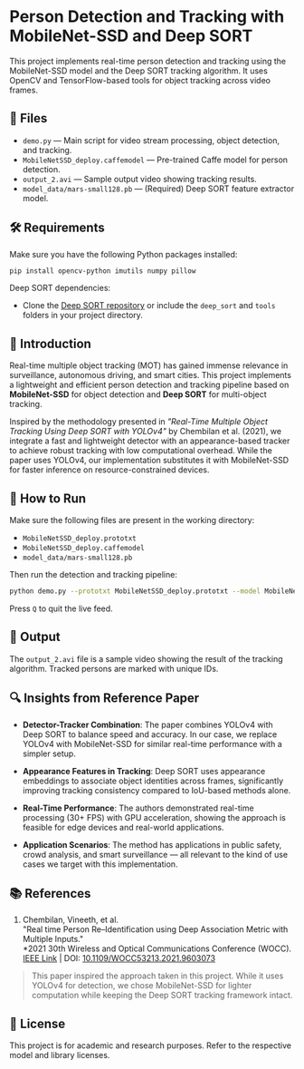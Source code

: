 
# Person Detection and Tracking with MobileNet-SSD and Deep SORT

This project implements real-time person detection and tracking using the MobileNet-SSD model and the Deep SORT tracking algorithm. It uses OpenCV and TensorFlow-based tools for object tracking across video frames.

## 📂 Files

- `demo.py` — Main script for video stream processing, object detection, and tracking.
- `MobileNetSSD_deploy.caffemodel` — Pre-trained Caffe model for person detection.
- `output_2.avi` — Sample output video showing tracking results.
- `model_data/mars-small128.pb` — (Required) Deep SORT feature extractor model.

## 🛠️ Requirements

Make sure you have the following Python packages installed:

```bash
pip install opencv-python imutils numpy pillow
```

Deep SORT dependencies:

- Clone the [Deep SORT repository](https://github.com/nwojke/deep_sort) or include the `deep_sort` and `tools` folders in your project directory.

## 📌 Introduction

Real-time multiple object tracking (MOT) has gained immense relevance in surveillance, autonomous driving, and smart cities. This project implements a lightweight and efficient person detection and tracking pipeline based on **MobileNet-SSD** for object detection and **Deep SORT** for multi-object tracking.

Inspired by the methodology presented in *"Real-Time Multiple Object Tracking Using Deep SORT with YOLOv4"* by Chembilan et al. (2021), we integrate a fast and lightweight detector with an appearance-based tracker to achieve robust tracking with low computational overhead. While the paper uses YOLOv4, our implementation substitutes it with MobileNet-SSD for faster inference on resource-constrained devices.

## 🚀 How to Run

Make sure the following files are present in the working directory:

- `MobileNetSSD_deploy.prototxt`
- `MobileNetSSD_deploy.caffemodel`
- `model_data/mars-small128.pb`

Then run the detection and tracking pipeline:

```bash
python demo.py --prototxt MobileNetSSD_deploy.prototxt --model MobileNetSSD_deploy.caffemodel
```

Press `Q` to quit the live feed.

## 🎥 Output

The `output_2.avi` file is a sample video showing the result of the tracking algorithm. Tracked persons are marked with unique IDs.

## 🔍 Insights from Reference Paper

- **Detector-Tracker Combination**: The paper combines YOLOv4 with Deep SORT to balance speed and accuracy. In our case, we replace YOLOv4 with MobileNet-SSD for similar real-time performance with a simpler setup.

- **Appearance Features in Tracking**: Deep SORT uses appearance embeddings to associate object identities across frames, significantly improving tracking consistency compared to IoU-based methods alone.

- **Real-Time Performance**: The authors demonstrated real-time processing (30+ FPS) with GPU acceleration, showing the approach is feasible for edge devices and real-world applications.

- **Application Scenarios**: The method has applications in public safety, crowd analysis, and smart surveillance — all relevant to the kind of use cases we target with this implementation.

## 📚 References

1. Chembilan, Vineeth, et al.  
   "Real time Person Re–Identification using Deep Association Metric with Multiple Inputs."  
   *2021 30th Wireless and Optical Communications Conference (WOCC).  
   [IEEE Link]([https://ieeexplore.ieee.org/abstract/document/9603073](https://ieeexplore.ieee.org/abstract/document/9603073)) | DOI: [10.1109/WOCC53213.2021.9603073]([https://doi.org/10.1109/ICAIS50930.2021.9603073](https://doi.org/10.1109/WOCC53213.2021.9603073))

> This paper inspired the approach taken in this project. While it uses YOLOv4 for detection, we chose MobileNet-SSD for lighter computation while keeping the Deep SORT tracking framework intact.

## 📄 License

This project is for academic and research purposes. Refer to the respective model and library licenses.
